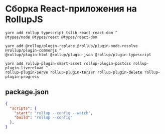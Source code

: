 Сборка React-приложения на RollupJS
===================================

```
yarn add rollup typescript tslib react react-dom ^
@types/node @types/react @types/react-dom
```

```
yarn add @rollup/plugin-replace @rollup/plugin-node-resolve @rollup/plugin-commonjs ^
@rollup/plugin-html @rollup/plugin-json @rollup/plugin-typescript
```

```
yarn add rollup-plugin-smart-asset rollup-plugin-postcss rollup-plugin-livereload ^
rollup-plugin-serve rollup-plugin-terser rollup-plugin-delete rollup-plugin-progress
```

package.json
------------

```json
{
  "scripts": {
    "start": "rollup --config --watch",
    "build": "rollup --config"
  },
}
```
